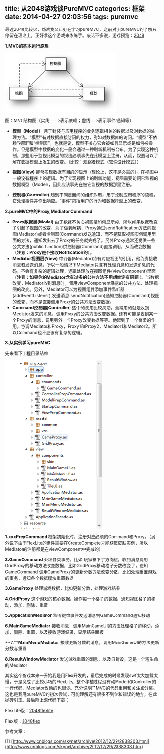 title: 从2048游戏谈PureMVC
categories: 框架
date: 2014-04-27 02:03:56
tags: puremvc
---

最近2048比较火，然后我又正好在学习pureMVC，之前对于pureMVC的了解只停留在理论上，正好拿这个游戏来练练手。废话不多说，游戏预览：[2048](https://raw.githubusercontent.com/f111fei/f111fei.github.com/master/.hexo_source/source/resource/2014/04/2048flexlite/Main.html)

<!--more-->

**1.MVC的基本运行原理**

![mvc结构图](https://raw.githubusercontent.com/f111fei/f111fei.github.com/master/.hexo_source/source/resource/2014/04/mvc结构图.png)

<span style="font-family: 微软雅黑;"><span>图：</span></span><span><span style="font-family: Calibri;">MVC</span><span style="font-family: 微软雅黑;">结构图（实线——&gt;表示依赖；虚线</span><span style="font-family: Calibri;">----&gt;</span><span style="font-family: 微软雅黑;">表示事件</span><span style="font-family: Calibri;">/</span></span><span style="font-family: 微软雅黑;"><span>通知等</span><span>）</span></span>

*   **模型（Model）** 用于封装与应用程序的业务逻辑相关的数据以及对数据的处理方法。“模型”有对数据直接访问的权力，例如对数据库的访问。“模型”不依赖“视图”和“控制器”，也就是说，模型不关心它会被如何显示或是如何被操作。但是模型中数据的变化一般会通过一种刷新机制被公布。为了实现这种机制，那些用于监视此模型的视图必须事先在此模型上注册，从而，视图可以了解在数据模型上发生的改变。（比较：[观察者模式](http://zh.wikipedia.org/wiki/%E8%A7%82%E5%AF%9F%E8%80%85%E6%A8%A1%E5%BC%8F "观察者模式")（[软件设计模式](http://zh.wikipedia.org/wiki/%E8%BD%AF%E4%BB%B6%E8%AE%BE%E8%AE%A1%E6%A8%A1%E5%BC%8F "软件设计模式")））

*   **视图(View)** 能够实现数据有目的的显示（理论上，这不是必需的）。在视图中一般没有程序上的逻辑。为了实现视图上的刷新功能，视图需要访问它监视的数据模型（Model），因此应该事先在被它监视的数据那里注册。

*   **控制器(Controller)** 起到不同层面间的组织作用，用于控制应用程序的流程。它处理事件并作出响应。“事件”包括用户的行为和数据模型上的改变。

**2.pureMVC中的Proxy,Mediator,Command**

*   **Proxy数据层(Model)** 由于数据不关心视图是如何显示的，所以如果数据改变了引起了视图的改变，为了做到解耦，Proxy通过sendNotification方法向视图(Mediator)或者控制器(Command)发送通知，而不是获取视图实例调用里面的方法，通知发出去了Proxy的任务就完成了。另外Proxy通常还提供一些公共方法(public function)供控制器(Command)直接调用，从而改变数据（**注意：Proxy是不接收Notification的**）。
*   **Mediator视图层(View)** 中介器(Mediator)持有对应视图的引用，他负责接收消息和发送消息，所以一般情况下Mediator只含有处理消息和发送消息的代码，不会有复杂的逻辑处理，逻辑处理放在视图组件(viewComponent)里面（**注意：如果你的Mediator含有过多的公共方法不用想肯定有问题** ）。当数据改变，Mediator收到消息时，调用viewComponent暴露的公共方法，处理视图的改变。另外，Mediator可以为视图组件添加事件监听器(addEventListener),发送消息(sendNotification)通知控制器(Command)视图的改变，而不是直接调用Proxy的公共方法改变数据。
*   **Command控制器(Controller)** 这个的使用比较灵活。最常用的就是收到Mediator发来的消息，调用Proxy的公共方法改变数据。还有可能是收到某一个Proxy的消息，调用另外一个Proxy改变数据等等。他起到了一个桥梁的作用。协调Mediator和Proxy，Proxy1和Proxy2，Mediator1和Mediator2。所以Command也不应该有复杂的逻辑。

**3.从实例学习pureMVC**

先来看下工程目录结构

![2048工程结构](https://raw.githubusercontent.com/f111fei/f111fei.github.com/master/.hexo_source/source/resource/2014/04/2048工程结构.png)

**1.xxxPrepCommand** 框架初始化时，注册对应必须的Command和Proxy。（另外说下由于FlexLite的组件需要在CreateComplete才能获取皮肤实例，所以Mediator的注册都是在viewComponent中完成的）

**2.GameCommand** 处理各类事务。比如 玩家按下了方向键，收到消息调用GridProxy的移动方法改变数据，比如GridProxy移动格子分数改变了，通知GameCommand 调用GameProxy的更新分数方法改变分数，比如处理重置游戏的事务，通知各个数据模块重置数据

**3.GameProxy** 处理游戏数据，比如更新分数，处理游戏结果

**4.GridProxy** 这个游戏的核心数据，操作每一个格子的数据，通知视图格子的移动，添加，删除，重置

**5.ApplicationMediator** 监听键盘事件发送消息到GameCommand通知移动

**6.MainGameMediator** 接收消息，调用MainGameUI的方法处理格子的移动，添加，删除，重置，以及接收游戏结果，显示结果面板

**7.****MainMenuMediator** 接收更新分数的消息，调用MainGameUI的方法更新分数与重置

**8.ResultWindowMediator** 发送游戏重置的消息，以及自销毁。这是一个短生命的Mediator

其实这个游戏本来一开始我是用Flex开发的，最后完成的时候发现swf太大加载太慢，于是换成了比较小巧的FlexLite。整个移植过程没有动Model和Controller的一行代码，Mediator改动的也很少。充分说明了MVC的代码重用和关注点分离。这也是我用pureMVC的初次尝试，可能理解还有很多不到位和错误的地方，在此抛砖引玉。最后附上源代码下载：

FlexLite版：[2048flexlite](https://raw.githubusercontent.com/f111fei/f111fei.github.com/master/.hexo_source/source/resource/2014/04/2048flexlite.rar)

Flex版：[2048flex](https://raw.githubusercontent.com/f111fei/f111fei.github.com/master/.hexo_source/source/resource/2014/04/2048flex.rar)

参考文章：

[1] [http://www.cnblogs.com/skynet/archive/2012/12/29/2838303.html](http://www.cnblogs.com/skynet/archive/2012/12/29/2838303.html)